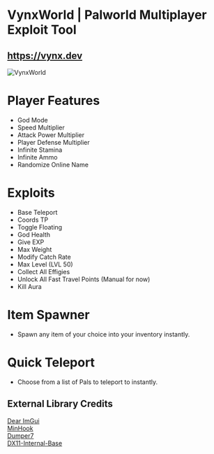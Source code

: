 # VynxWorld | Palworld Multiplayer Exploit Tool
## https://vynx.dev


![VynxWorld](https://github.com/Vynxly/VynxWorld/assets/35917981/55ab5f73-fb3f-474d-94fe-7186a05dba23)

# Player Features
- God Mode
- Speed Multiplier
- Attack Power Multiplier
- Player Defense Multiplier
- Infinite Stamina
- Infinite Ammo
- Randomize Online Name

# Exploits
- Base Teleport
- Coords TP
- Toggle Floating
- God Health  
- Give EXP
- Max Weight
- Modify Catch Rate
- Max Level (LVL 50)
- Collect All Effigies
- Unlock All Fast Travel Points (Manual for now)
- Kill Aura

# Item Spawner
- Spawn any item of your choice into your inventory instantly.

# Quick Teleport
- Choose from a list of Pals to teleport to instantly.

## External Library Credits
[Dear ImGui](https://github.com/ocornut/imgui)  
[MinHook](https://github.com/TsudaKageyu/minhook)  
[Dumper7](https://github.com/Encryqed/Dumper-7)  
[DX11-Internal-Base](https://github.com/NightFyre/DX11-ImGui-Internal-Hook) 

